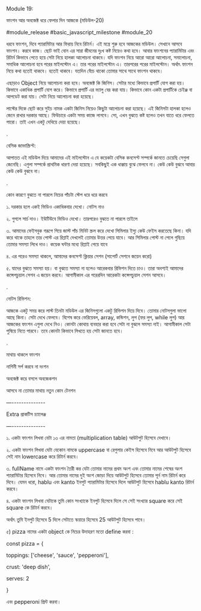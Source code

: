 Module 19: 



ফাংশন আর অবজেক্ট ধরে ফেলার দিন আজকে (মডিউল-20)

#module_release #basic_javascript_milestone #module_20

ধরবে ফাংশন, দিবে প্যারামিটার আর ফিরায় নিবে রিটার্ন। এই মন্ত্রে শুরু হবে আজকের মডিউল। সেখানে আসবে ফাংশন। করবে কাজ। ছোট ভাই বোন এর সারা জীবনের দুঃখ কষ্ট নিয়েও কথা হবে। আবার ফাংশনের প্যারামিটার এবং রিটার্ন কিভাবে পেতে হয়ে সেটা নিয়ে হালকা আলোচনা থাকবে। যদি ফাংশন নিয়ে আরো আরো আলোচনা, সমালোচনা, সমাধিক আলোচনা হবে পরের মাইলস্টোন এ। তার পরের মাইলস্টোন এ। তারপরের পরের মাইলস্টোন। অর্থাৎ ফাংশন নিয়ে কথা হতেই থাকবে। হতেই থাকবে। যতদিন বেঁচে থাকো তোমার সাথে সাথে ফাংশন থাকবে। 



এছাড়াও Object নিয়ে আলোচনা করা হবে। অবজেক্ট কি জিনিস। সেটার মধ্যে কিভাবে প্রপার্টি যোগ করা হয়। কিভাবে একাধিক প্রপার্টি যোগ করে। কিভাবে প্রপার্টি এর ভ্যালু বের করা যায়। কিভাবে কোন একটা প্রপার্টিকে চেইঞ্জ বা আপডেট করা যায়। সেটা নিয়ে আলোচনা করা হয়েছে। 



লাস্টের দিকে ছোট করে সুইচ নামক একটা জিনিস নিয়েও কিছুটা আলোচনা করা হয়েছে। এই জিনিসটা হালকা হলেও জেনে রাখার দরকার আছে। ফিউচারে একটা সময় কাজে লাগবে। সো, এখন বুঝতে কষ্ট হলেও তখন যাতে ধরে ফেলতে পারো। তাই এখন একটু দেখিয়ে দেয়া হয়েছে।  

 

.

বেসিক জাভাস্ক্রিপ্ট:

আপাতত এই মডিউল দিয়ে আমাদের এই মাইলস্টোন এ যে কয়েকটা বেসিক কনসেপ্ট সম্পর্কে জানতে চেয়েছি সেগুলা জেনেছি। এগুলা সম্পর্কে প্রাথমিক ধারণা দেয়া হয়েছে। সবকিছুই এক ধাক্কায় বুঝে ফেলবে না। কেউ কেউ বুঝবে আবার কেউ কেউ বুঝবে না। 

.

কোন কারণে বুঝতে না পারলে নিচের পাঁচটা স্টেপ ধরে ধরে করবে 



১. দরকার হলে একই ভিডিও একাধিকবার দেখো। নোটস নাও 

২. গুগলে সার্চ দাও। ইউটিউবে ভিডিও দেখো। তারপরেও বুঝতে না পারলে তাইলে 

৩. আমাদের ফেইসবুক গরূপে গিয়ে জাস্ট পাঁচ মিনিট স্ক্রল করে দেখো সিমিলার ইস্যু কেউ ফেইস করতেছে কিনা। যদি করে থাকে তাহলে তার পোস্ট এর রিপ্লাই দেখলেই তোমার উত্তর পেয়ে যাবে। আর সিমিলার পোস্ট না পেলে গুছিয়ে তোমার সমস্যা লিখে দাও। কয়েক ঘন্টার মধ্যে রিপ্লাই পেয়ে যাবে 

৪. এর পরেও সমস্যা থাকলে, আমাদের কনসেপ্ট ক্লিয়ার সেশন (সাপোর্ট সেশনে জয়েন করো)

৫. যাদের বুঝতে সমস্যা হয়। বা বুঝতে সমস্যা না হলেও আরেকবার রিভিশন দিতে চাও। তারা অবশ্যই আমাদের কন্সেপচুয়াল সেশন এ জয়েন করবে। আগামীকাল এর পরেরদিন আরেকটা কন্সেপচুয়াল সেশন আসবে। 

 

.

নোটস রিভিশন: 

আজকে একটু সময় করে লাস্ট তিনটা মডিউল এর জিনিসগুলো একটু রিভিশন দিয়ে দিবে। তোমার নোটসগুলা ভালো আছে কিনা। সেটা দেখে ফেলবে। বিশেষ করে ভেরিয়েবল, array, কন্ডিশন, লুপ (ফর লুপ, while লুপ) আর আজকের ফাংশন এগুলা দেখে নিও। কোনটা কোথায় ব্যবহার করা হবে সেটা না বুঝলে সমস্যা নাই। আগামীকাল সেটা পুষিয়ে নিতে পারবে। তবে কোনটা কিভাবে লিখতে হয় সেটা জানতে হবে। 

.



মাথায় থাকলে ফাংশন 

নাগিনী সর্প করবে না দংশন 

অবজেক্ট করে বসলে অবজেকশন 

আসবে না তোমার মাথায় নতুন কোন টেনশন 





—--------------

Extra প্রাকটিস চ্যালেঞ্জ

—--------------

১. একটা ফাংশন লিখবা যেটা ১৩ এর নামতা (multiplication table) আউটপুট হিসেবে দেখাবে। 



২. একটা ফাংশন লিখবা যেটা যেকোন নামকে uppercase বা রেগুলার কেইস হিসেবে নিবে আর আউটপুট হিসেবে সেই নাম lowercase করে রিটার্ন করবে।



৩. fullName নামে একটা ফাংশন তৈরী কর যেটা তোমার নামের প্রথম অংশ এবং তোমার নামের শেষের অংশ প্যারামিটার হিসেবে নিবে। আর তোমার নামের দুই অংশ জোড়া দিয়ে আউটপুট হিসেবে তোমার পূর্ন নাম রিটার্ন করে দিবে। যেমন ধরো, hablu এবং kanto ইনপুট প্যারামিটার হিসেবে দিলে আউটপুট হিসেবে hablu kanto রিটার্ন করবে। 



৪. একটা ফাংশন লিখবা যেটাকে তুমি কোন সংখ্যাকে ইনপুট হিসেবে দিলে সে সেই সংখ্যার square করে সেই square কে রিটার্ন করবে।

অর্থাৎ তুমি ইনপুট হিসেবে 5 দিলে সেটাতে স্কয়ারে হিসেবে 25 আউটপুট হিসেবে পাবে।  



৫) pizza নামের একটা object কে নিচের উদাহরণ মতো define করবা :



const pizza = {

 toppings: ['cheese', 'sauce', 'pepperoni'],

 crust: 'deep dish',

 serves: 2

}

এবং pepperoni প্রিন্ট করবা।



